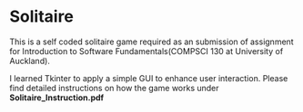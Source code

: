 
# Solitaire

This is a self coded solitaire game required as an submission of assignment for Introduction to Software Fundamentals(COMPSCI 130 at University of Auckland).

I learned Tkinter to apply a simple GUI to enhance user interaction. Please find detailed instructions on how the game works under **Solitaire_Instruction.pdf**